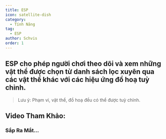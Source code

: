 ```yaml
---
title: ESP
icon: satellite-dish
category:
  - Tính Năng
tag:
  - ESP
author: Schvis
order: 1
---
```


## ESP cho phép người chơi theo dõi và xem những vật thể được chọn từ danh sách lọc xuyên qua các vật thể khác với các hiệu ứng đồ hoạ tuỳ chỉnh.
> Lưu ý: Phạm vi, vật thể, đồ hoạ đều có thể được tuỳ chỉnh.

## Video Tham Khảo:

### Sắp Ra Mắt...
